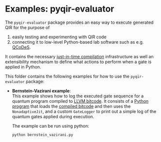 # Examples: pyqir-evaluator

The `pyqir-evaluator` package provides an easy way to execute generated QIR for the
purpose of

1. easily testing and experimenting with QIR code
2. connecting it to low-level Python-based lab software such as e.g.
   [QCoDeS](https://qcodes.github.io/Qcodes/examples/15_minutes_to_QCoDeS.html#Introduction).

It contains the necessary [just-in-time
compilation](https://en.wikipedia.org/wiki/Just-in-time_compilation)
infrastructure as well an extensibility mechanism to define what actions to
perform when a gate is applied in Python.

This folder contains the following examples for how to use the `pyqir-evaluator`
package:

- **Bernstein-Vazirani example**: <br/>
This example shows how to log the executed gate sequence
for a quantum program compiled to [LLVM bitcode](https://www.llvm.org/docs/BitCodeFormat.html).
It consists of a [Python
program](https://github.com/qir-alliance/pyqir/tree/main/examples/evaluator/bernstein_vazirani.py)
  that loads the [compiled
  bitcode](https://github.com/qir-alliance/pyqir/tree/main/examples/evaluator/bernstein_vazirani.bc)
  and then uses the `NonadaptiveJit`, and a custom `GateLogger` to print out a
  simple log of the quantum gates applied during execution.

  The example can be run using python:

  ```bash
  python bernstein_vazirani.py
  ```

